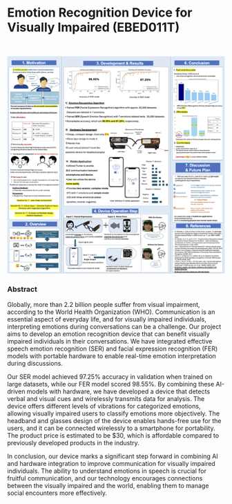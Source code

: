 <h1>Emotion Recognition Device for Visually Impaired (EBED011T)</h1>

<br>

<img src = "ISEF_POSTER.png"></img>


<body>
    <p><strong><h3>Abstract</h3></strong></p>
    <p>
        Globally, more than 2.2 billion people suffer from visual impairment, according to the World Health Organization (WHO). Communication is an essential aspect of everyday life, and for visually impaired individuals, interpreting emotions during conversations can be a challenge. Our project aims to develop an emotion recognition device that can benefit visually impaired individuals in their conversations. We have integrated effective speech emotion recognition (SER) and facial expression recognition (FER) models with portable hardware to enable real-time emotion interpretation during discussions.
    </p>
    <p>
        Our SER model achieved 97.25% accuracy in validation when trained on large datasets, while our FER model scored 98.55%. By combining these AI-driven models with hardware, we have developed a device that detects verbal and visual cues and wirelessly transmits data for analysis. The device offers different levels of vibrations for categorized emotions, allowing visually impaired users to classify emotions more objectively. The headband and glasses design of the device enables hands-free use for the users, and it can be connected wirelessly to a smartphone for portability. The product price is estimated to be $30, which is affordable compared to previously developed products in the industry.
    </p>
    <p>
        In conclusion, our device marks a significant step forward in combining AI and hardware integration to improve communication for visually impaired individuals. The ability to understand emotions in speech is crucial for fruitful communication, and our technology encourages connections between the visually impaired and the world, enabling them to manage social encounters more effectively.
    </p>
</body>
</html>

